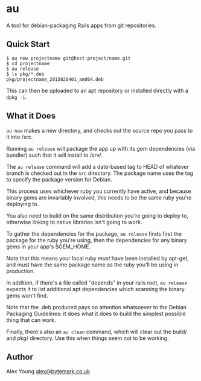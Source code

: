 au
==

A tool for debian-packaging Rails apps from git repositories.

Quick Start
-----------

    $ au new projectname git@host:project/name.git
    $ cd projectname
    $ au release
    $ ls pkg/*.deb
    pkg/projectname_2015020401_amd64.deb

This can then be uploaded to an apt repository or installed directly
with a `dpkg -i`.


What it Does
------------

`au new` makes a new directory, and checks out the source repo you pass
to it into <projectname>/src.

Running `au release` will package the app up with its gem dependencies
(via bundler) such that it will install to /srv/<projectname>.

The `au release` command will add a date-based tag to HEAD of whatever
branch is checked out in the `src` directory.  The package name uses the
tag to specify the package version for Debian.

This process uses whichever ruby you currently have active, and because
binary gems are invariably involved, this needs to be the same ruby
you're deploying to.

You also need to build on the same distribution you're going to deploy
to, otherwise linking to native libraries isn't going to work.

To gather the dependencies for the package, `au release` finds first the
package for the ruby you're using, then the dependencies for any binary
gems in your app's $GEM\_HOME.

Note that this means your local ruby *must* have been installed by
apt-get, and must have the same package name as the ruby you'll be
using in production.

In addition, if there's a file called "depends" in your rails root, `au
release` expects it to list additional apt dependencies which scanning
the binary gems won't find.

Note that the .deb produced pays no attention whatsoever to the Debian
Packaging Guidelines: it does what it does to build the simplest
possible thing that can work.

Finally, there's also an `au clean` command, which will clear out the
build/ and pkg/ directory.  Use this when things seem not to be working.

Author
------

Alex Young <alex@bytemark.co.uk>
